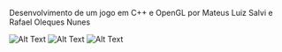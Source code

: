 Desenvolvimento de um jogo em C++ e OpenGL por
Mateus Luiz Salvi e Rafael Oleques Nunes

![Alt Text](https://cdn.discordapp.com/attachments/484444592502997012/777756020579631134/1604838266844.gif)
![Alt Text](https://cdn.discordapp.com/attachments/484444592502997012/777756020579631134/1604838266844.gif)
![Alt Text](https://cdn.discordapp.com/attachments/484444592502997012/777756020579631134/1604838266844.gif)
